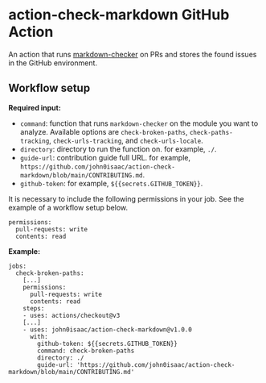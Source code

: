 # action-check-markdown GitHub Action

An action that runs [markdown-checker](https://github.com/john0isaac/markdown-checker) on PRs and stores the found issues in the GitHub environment.

## Workflow setup

**Required input:**

- `command`: function that runs `markdown-checker` on the module you want to analyze. Available options are `check-broken-paths`, `check-paths-tracking`, `check-urls-tracking`, and `check-urls-locale`.
- `directory`: directory to run the function on. for example, `./`.
- `guide-url`: contribution guide full URL. for example, `https://github.com/john0isaac/action-check-markdown/blob/main/CONTRIBUTING.md`.
- `github-token`: for example, `${{secrets.GITHUB_TOKEN}}`.

It is necessary to include the following permissions in your job. See the example of a workflow setup below.

```(yaml)
permissions:
  pull-requests: write
  contents: read
```

**Example:**

```(yaml)
jobs:
  check-broken-paths:
    [...]
    permissions:
      pull-requests: write
      contents: read
    steps:
    - uses: actions/checkout@v3
    [...]
    - uses: john0isaac/action-check-markdown@v1.0.0
      with: 
        github-token: ${{secrets.GITHUB_TOKEN}}
        command: check-broken-paths
        directory: ./
        guide-url: 'https://github.com/john0isaac/action-check-markdown/blob/main/CONTRIBUTING.md'
```
